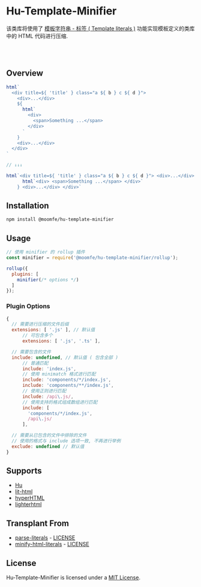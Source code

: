 # Hu-Template-Minifier
该类库将使用了 [模板字符串 - 标签 ( Template literals )](https://developer.mozilla.org/en-US/docs/Web/JavaScript/Reference/Template_literals#Tagged_templates) 功能实现模板定义的类库中的 HTML 代码进行压缩.


<br>
<br>


## Overview
```js
html`
  <div title=${ 'title' } class="a ${ b } c ${ d }">
    <div>...</div>
    ${
      html`
        <div>
          <span>Something ...</span>
        </div>
      `
    }
    <div>...</div>
  </div>
`

// ↓↓↓

html`<div title=${ 'title' } class="a ${ b } c ${ d }"> <div>...</div> ${
      html`<div> <span>Something ...</span> </div>`
    } <div>...</div> </div>`
```


## Installation
```bash
npm install @moomfe/hu-template-minifier
```


## Usage
```js
// 使用 minifier 的 rollup 插件
const minifier = require('@moomfe/hu-template-minifier/rollup');

rollup({
  plugins: [
    minifier(/* options */)
  ]
});
```


### Plugin Options
``` js
{
  // 需要进行压缩的文件后缀
  extensions: [ '.js' ], // 默认值
      // 可包含多个
      extensions: [ '.js', '.ts' ],

  // 需要包含的文件
  include: undefined, // 默认值 ( 包含全部 )
      // 普通匹配
      include: 'index.js',
      // 使用 minimatch 格式进行匹配
      include: 'components/*/index.js',
      include: 'components/**/index.js',
      // 使用正则进行匹配
      include: /api\.js/,
      // 使用支持的格式组成数组进行匹配
      include: [
        'components/*/index.js',
        /api\.js/
      ],

  // 需要从已包含的文件中排除的文件
  // 使用的格式与 include 选项一致, 不再进行举例
  exclude: undefined // 默认值
}
```


## Supports
- [Hu](https://github.com/MoomFE/Hu)
- [lit-html](https://github.com/Polymer/lit-html)
- [hyperHTML](https://github.com/WebReflection/hyperhtml)
- [lighterhtml](https://github.com/WebReflection/lighterhtml)


## Transplant From
  - [parse-literals](https://github.com/asyncLiz/parse-literals) - [LICENSE](https://github.com/asyncLiz/parse-literals/blob/master/LICENSE.md)
  - [minify-html-literals](https://github.com/asyncLiz/minify-html-literals) - [LICENSE](https://github.com/asyncLiz/minify-html-literals/blob/master/README.md)


## License

Hu-Template-Minifier is licensed under a [MIT License](./LICENSE).